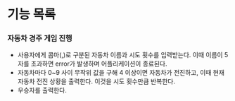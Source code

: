 # 기능 목록
### 자동차 경주 게임 진행
- 사용자에게 콤마(,)로 구분된 자동차 이름과 시도 횟수를 입력받는다. 이때 이름이 5자를 초과하면 error가 발생하며 어플리케이션이 종료된다.
- 자동차마다 0~9 사이 무작위 값을 구해 4 이상이면 자동차가 전진하고, 이때 현재 자동차 전진 상황을 출력한다. 이것을 시도 횟수만큼 반복한다.
- 우승자를 출력한다.
